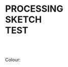 # PROCESSING SKETCH TEST
<html>
  <head>
    <meta charset="utf-8">
    <script src="https://cdnjs.cloudflare.com/ajax/libs/processing.js/1.4.8/processing.min.js"></script>
    <title>Processing Sketch</title>
    <style>
      html, head, body {
        position: absolute;
      }
    </style>
  </head>
  <body>
    <br>
    <br>
    <p>Colour:</p>
    <script type="text/processing" data-processing-target="processing-canvas">

void setup() {
   frameRate(10);
   size(1000,500, P3D);
}


int pixelSize = 10;
int amount = 50;
float noiseScale = 0.02;

void draw() {
   colorMode(RGB);
   smooth();
   noStroke();
   //lights();
   background(0);
   colorMode(HSB);
   float cameraY = height/2.0;
   float fov = 200/float(width) * PI/2;
   float cameraZ = cameraY / tan(fov / 2.0);
   float aspect = float(width)/float(height);
   perspective(fov*5, aspect, cameraZ/10.0, cameraZ*10.0);
   
   translate(width/2, height/2, 0);
   rotateX(-PI/6 + -mouseY/float(height) * PI);
   rotateZ(PI/3 + mouseX/float(width) * PI);
   //rotateY(frameCount/100);
   //box(500,500,10);
   translate(amount*-pixelSize/2,amount*-pixelSize/2,-5);
   for(int a = 0;a < amount;a += 1){
      for(int b = 0;b < amount;b += 1){
         translate(a*pixelSize,b*pixelSize,0);
         fill((noise((-frameCount+a)*noiseScale,(-frameCount+b)*noiseScale)*255*-3+255*2+200)%255,255,150);
         box(pixelSize,pixelSize,(noise((-frameCount+a)*noiseScale,(-frameCount+b)*noiseScale)*500));
         translate(a*-pixelSize,b*-pixelSize,0);
      }
   }
   //resetMatrix();
}

    </script>
    <canvas id="processing-canvas"> </canvas>
    <br>
    <br>
    <p>Now Grey Scale:</p>
    <script type="text/processing" data-processing-target="processing-canvas2">

void setup() {
   frameRate(10);
   size(1000,500, P3D);
}


int pixelSize = 10;
int amount = 50;
float noiseScale = 0.02;

void draw() {
   smooth();
   noStroke();
   //lights();
   background(0);
   fill(200);
   float cameraY = height/2.0;
   float fov = 200/float(width) * PI/2;
   float cameraZ = cameraY / tan(fov / 2.0);
   float aspect = float(width)/float(height);
   perspective(fov*5, aspect, cameraZ/10.0, cameraZ*10.0);
   
   translate(width/2, height/2, 0);
   rotateX(-PI/6 + -mouseY/float(height) * PI);
   rotateZ(PI/3 + mouseX/float(width) * PI);
   //rotateY(frameCount/100);
   //box(500,500,10);
   translate(amount*-pixelSize/2,amount*-pixelSize/2,-5);
   for(int a = 0;a < amount;a += 1){
      for(int b = 0;b < amount;b += 1){
         translate(a*pixelSize,b*pixelSize,0);
         fill((noise((-frameCount+a)*noiseScale,(-frameCount+b)*noiseScale)*255*2+130)%255);
         box(pixelSize,pixelSize,(noise((-frameCount+a)*noiseScale,(-frameCount+b)*noiseScale)*500));
         translate(a*-pixelSize,b*-pixelSize,0);
      }
   }
   resetMatrix();
}

    </script>
    <canvas id="processing-canvas2"> </canvas>
    
    <br>
    <br>
    <p>Which do you like better?</p>
    <form>
      <input type="radio" name="opinion" value="Colour" /> Colour
      <br>
      <input type="radio" name="opinion" value="Grey-Scale" /> Grey-Scale
      <br>
      <input type="radio" name="opinion" value="Both equally" /> Both Equally
      <br>
      <input type="submit" value="Submit" />
    </form>
    <br>
    <br>
    <p>*DISCLAIMER: This info doesn't go anywhere yet</p>
    
    <br>
    <br>
    <br>
    <br>
    <p>FPS & CPS:</p>
    <script type="text/processing" data-processing-target="cps-meter">
void setup() {
   size(400, 400);
   frameRate(1000);
   textSize(20);
   textAlign(CENTER,CENTER);
   fill(200);
   noStroke();
}

int peakCPS = 1;

int CPF = 1;
int tickCount = 0;

int sampleTime = 500;
int lastTime = millis();
int lastFrame = frameCount;
int cps = 1;


void draw() {
   background(100);
   
   for (int tick = 0; tick < CPF; tick += 1) {
      
      int now = millis();
      int elapsed = now-lastTime;
      if(elapsed > sampleTime){
         cps = 1000 * (tickCount - lastFrame) / elapsed;
         lastTime = now;
         lastFrame = tickCount;
      }
      
      tickCount += 1;
   }
   
   if(frameRate > 200){
      CPF += 1;
   }
   if(frameRate > 150){
      CPF += 1;
   }
   if(frameRate > 100){
      CPF += 1;
   }
   if(frameRate > 50){
      CPF += 1;
   }
   
   if(cps > peakCPS){
      peakCPS = cps;
   }
   
   text("Calculations Per Frame: "+CPF,200,100);
   text("Frames Per Second: "+floor(frameRate),200,150);
   text("Calculations Per Second: "+floor(cps),200,200);
   text("Highest CPS: "+floor(peakCPS),200,250);
   
}
    </script>
    <canvas id="cps-meter"> </canvas>
  </body>
</html>
